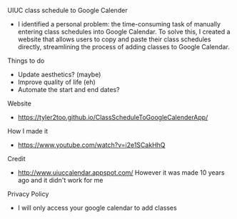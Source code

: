 UIUC class schedule to Google Calender
- I identified a personal problem: the time-consuming task of manually entering class schedules into Google Calendar. To solve this, I created a website that allows users to copy and paste their class schedules directly, streamlining the process of adding classes to Google Calendar.


Things to do

- Update aesthetics? (maybe)
- Improve quality of life (eh)
- Automate the start and end dates?

Website
- https://tyler2too.github.io/ClassScheduleToGoogleCalenderApp/

How I made it
- https://www.youtube.com/watch?v=i2e1SCakHhQ

Credit
- http://www.uiuccalendar.appspot.com/
However it was made 10 years ago and it didn't work for me

Privacy Policy
- I will only access your google calendar to add classes

